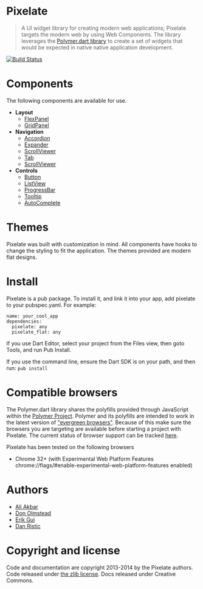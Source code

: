 # Pixelate

> A UI widget library for creating modern web applications; Pixelate targets the modern web by using Web Components. The library leverages the [Polymer.dart library](https://www.dartlang.org/polymer-dart/) to create a set of widgets that would be expected in native native application development.

[![Build Status](https://drone.io/github.com/donny-dont/Pixelate/status.png)](https://drone.io/github.com/donny-dont/Pixelate/latest)

# Components
The following components are available for use.
 * **Layout**
   * [FlexPanel](http://donny-dont.github.io/Pixelate/components/flex_panel/index.html)
   * [GridPanel](http://donny-dont.github.io/Pixelate/components/grid_panel/index.html)
 * **Navigation**
   * [Accordion](http://donny-dont.github.io/Pixelate/components/accordion/index.html)
   * [Expander](http://donny-dont.github.io/Pixelate/components/expander/index.html)
   * [ScrollViewer](http://donny-dont.github.io/Pixelate/components/scroll_viewer/index.html)
   * [Tab](http://donny-dont.github.io/Pixelate/components/tab/index.html)
   * [ScrollViewer](http://donny-dont.github.io/Pixelate/components/tree_view/index.html)
 * **Controls**
   * [Button](http://donny-dont.github.io/Pixelate/components/button/index.html)
   * [ListView](http://donny-dont.github.io/Pixelate/components/list_view/index.html)
   * [ProgressBar](http://donny-dont.github.io/Pixelate/components/progress_bar/index.html)
   * [Tooltip](http://donny-dont.github.io/Pixelate/components/tooltip/index.html)
   * [AutoComplete](http://donny-dont.github.io/Pixelate/components/auto_complete/index.html)

# Themes

Pixelate was built with customization in mind. All components have hooks to change the styling to fit the application. The themes provided are modern flat designs.

# Install

Pixelate is a pub package. To install it, and link it into your app, add pixelate to your pubspec.yaml. For example:

    name: your_cool_app
    dependencies:
      pixelate: any
      pixelate_flat: any

If you use Dart Editor, select your project from the Files view, then goto Tools, and run Pub Install.

If you use the command line, ensure the Dart SDK is on your path, and then run: `pub install`

# Compatible browsers

The Polymer.dart library shares the polyfills provided through JavaScript within the [Polymer Project](http://www.polymer-project.org/). Polymer and its polyfills are intended to work in the latest version of ["evergreen browsers"](http://www.yetihq.com/blog/evergreen-web-browser/). Because of this make sure the browsers you are targeting are available before starting a project with Pixelate. The current status of browser support can be tracked [here](http://www.polymer-project.org/resources/compatibility.html).

Pixelate has been tested on the following browsers

* Chrome 32+ (with Experimental Web Platform Features chrome://flags/#enable-experimental-web-platform-features enabled) 

# Authors
 * [Ali Akbar](https://github.com/coderespawn)
 * [Don Olmstead](https://github.com/donny-dont)
 * [Erik Gui](https://github.com/erikgui)
 * [Dan Ristic](https://github.com/dristic)

# Copyright and license

Code and documentation are copyright 2013-2014 by the Pixelate authors. Code released under [the zlib license](LICENSE). Docs released under Creative Commons.
